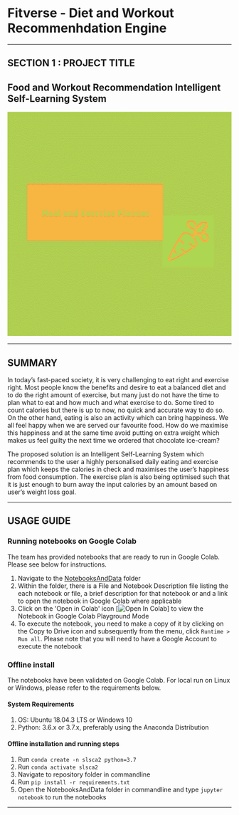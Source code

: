 # Fitverse - Diet and Workout Recommenhdation Engine
---

## SECTION 1 : PROJECT TITLE
## Food and Workout Recommendation Intelligent Self-Learning System

![Meal and Exercise Planner Logo](Image.png?raw=true "Meal and Exercise Planner")
  
---
## SUMMARY
In today’s fast-paced society, it is very challenging to eat right and exercise right. Most people know the benefits and desire to eat a balanced diet and to do the right amount of exercise, but many just do not have the time to plan what to eat and how much and what exercise to do. Some tired to count calories but there is up to now, no quick and accurate way to do so. 
On the other hand, eating is also an activity which can bring happiness. We all feel happy when we are served our favourite food. How do we maximise this happiness and at the same time avoid putting on extra weight which makes us feel guilty the next time we ordered that chocolate ice-cream? 

The proposed solution is an Intelligent Self-Learning System which recommends to the user a highly personalised daily eating and exercise plan which keeps the calories in check and maximises the user’s happiness from food consumption. The exercise plan is also being optimised such that it is just enough to burn away the input calories by an amount based on user’s weight loss goal. 

---
## USAGE GUIDE

### Running notebooks on Google Colab

The team has provided notebooks that are ready to run in Google Colab. Please see below for instructions.

1. Navigate to the [NotebooksAndData](/NotebooksAndData) folder
2. Within the folder, there is a File and Notebook Description file listing the each notebook or file, a brief description for that notebook or and a link to open the notebook in Google Colab where applicable
3. Click on the 'Open in Colab' icon [![Open In Colab](https://colab.research.google.com/assets/colab-badge.svg)] to view the Notebook in Google Colab Playground Mode
4. To execute the notebook, you need to make a copy of it by clicking on the Copy to Drive icon and subsequently from the menu, click `Runtime > Run all`. Please note that you will need to have a Google Account to execute the notebook

### Offline install

The notebooks have been validated on Google Colab. For local run on Linux or Windows, please refer to the requirements below.  

#### System Requirements
1. OS: Ubuntu 18.04.3 LTS or Windows 10
2. Python: 3.6.x or 3.7.x, preferably using the Anaconda Distribution

#### Offline installation and running steps
1. Run `conda create -n slsca2 python=3.7`
2. Run `conda activate slsca2`
3. Navigate to repository folder in commandline
4. Run `pip install -r requirements.txt`
5. Open the NotebooksAndData folder in commandline and type `jupyter notebook` to run the notebooks

---
